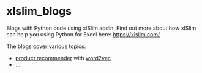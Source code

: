 # xlslim_blogs
Blogs with Python code using xlSlim addin.
Find out more about how xlSlim can help you using Python for Excel here: https://xlslim.com/

The blogs cover various topics:
* [product recommender](https://codefying.com/2022/07/31/build-your-business-a-product/) with [word2vec](https://github.com/elena-sharova/xlslim_blogs/tree/main/word2vec)
* ...
